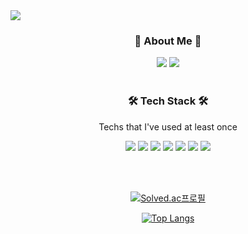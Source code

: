<img src="https://capsule-render.vercel.app/api?type=waving&color=timeGradient&height=300&section=header&text=Zizi's%20GitHub&fontSize=90" />

<h3 align="center">🐳 About Me 🐳</h3>
<p align="center">
<a href="https://github.com/rlarjsdn3" target="_blank"><img src="https://img.shields.io/badge/GitHub-181717?style=flat-square&logo=GitHub&logoColor=white"/></a>
<a href="https://velog.io/@rlarjsdn3/about" target="_blank"><img src="https://img.shields.io/badge/Velog-20C997?style=flat-square&logo=Velog&logoColor=white"/></a>
<br><br>  

<h3 align="center">🛠️ Tech Stack 🛠️</h2>
<p align="center"> Techs that I've used at least once </p>
<p align="center">
<img src="https://img.shields.io/badge/C-A8B9CC?style=flat-square&logo=C&logoColor=white"/></a>
<img src="https://img.shields.io/badge/C++-00599C?style=flat-square&logo=C++&logoColor=white"/></a>
<img src="https://img.shields.io/badge/Java-F7DF1E?style=flat-square&logo=Java&logoColor=white"/></a>
<img src="https://img.shields.io/badge/Python-3766AB?style=flat-square&logo=Python&logoColor=white"/></a>
<img src="https://img.shields.io/badge/Swift-F05138?style=flat-square&logo=Swift&logoColor=white"/></a>
<img src="https://img.shields.io/badge/Xcode-147EFB?style=flat-square&logo=Xcode&logoColor=white"/></a>
<img src="https://img.shields.io/badge/MySQL-4479A1?style=flat-square&logo=MySQL&logoColor=white"/></a>
</p>
<br><br>  

<div align="center">
  
[![Solved.ac프로필](http://mazassumnida.wtf/api/v2/generate_badge?boj=rlarjsdn3)](https://solved.ac/rlarjsdn3)
  
[![Top Langs](https://github-readme-stats.vercel.app/api/top-langs/?username=rlarjsdn3&layout=compact)](https://github.com/anuraghazra/github-readme-stats)
  
</div>
